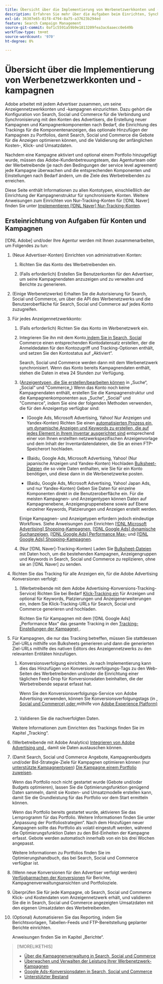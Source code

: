 ```yaml
---
title: Übersicht über die Implementierung von Werbenetzwerkkonten und -kampagnen
description: Erfahren Sie mehr über die Aufgaben beim Einrichten, Synchronisieren und Verwalten Ihrer Anzeigennetzwerkkonten.
exl-id: 36307e65-81f8-4794-8a75-a37623b294ed
feature: Search Campaign Management
source-git-commit: 0af1c5591a59b9e1813209fea3ac6aaecc0e649b
workflow-type: tm+mt
source-wordcount: '970'
ht-degree: 0%

---
```


# Übersicht über die Implementierung von Werbenetzwerkkonten und -kampagnen

Adobe arbeitet mit jedem Advertiser zusammen, um seine Anzeigennetzwerkkonten und -kampagnen einzurichten. Dazu gehört die Konfiguration von Search, Social und Commerce für die Verbindung und Synchronisierung mit den Konten des Advertisers, die Erstellung neuer Kampagnen und Kampagnenkomponenten nach Bedarf, die Einrichtung des Trackings für die Komponentenanzeigen, das optionale Hinzufügen der Kampagnen zu Portfolios, damit Search, Social und Commerce die Gebote für die Anzeigen optimieren können, und die Validierung der anfänglichen Kosten-, Klick- und Umsatzdaten.

Nachdem eine Kampagne aktiviert und optional einem Portfolio hinzugefügt wurde, müssen das Adobe-Kundenbetreuungsteam, das Agenturteam oder der Werbetreibende (je nach den Bedingungen der service level agreement) jede Kampagne überwachen und die entsprechenden Komponenten und Einstellungen nach Bedarf ändern, um die Ziele des Werbetreibenden zu erreichen.

Diese Seite enthält Informationen zu allen Kontotypen, einschließlich der Einrichtung der Kampagnenstruktur für synchronisierte Konten. Weitere Anweisungen zum Einrichten von Nur-Tracking-Konten für [!DNL Naver] finden Sie unter [Implementieren [!DNL Naver] Nur-Tracking-Konten](/help/search-social-commerce/campaign-management/naver-tracking-only-account-implement.md).

## Ersteinrichtung von Aufgaben für Konten und Kampagnen

[!DNL Adobe] und/oder Ihre Agentur werden mit Ihnen zusammenarbeiten, um Folgendes zu tun:

1. (Neue Advertiser-Konten) Einrichten von administrativen Konten:

   1. Richten Sie das Konto des Werbetreibenden ein.

   1. (Falls erforderlich) Erstellen Sie Benutzerkonten für den Advertiser, um seine Kampagnendaten anzuzeigen und zu verwalten und Berichte zu generieren.

1. (Einige Werbenetzwerke) Erhalten Sie die Autorisierung für Search, Social und Commerce, um über die API des Werbenetzwerks und die Benutzeroberfläche für Search, Social und Commerce auf jedes Konto zuzugreifen.

1. Für jedes Anzeigennetzwerkkonto:

   1. (Falls erforderlich) Richten Sie das Konto im Werbenetzwerk ein.

   1. Integrieren Sie ihn mit dem Konto[ indem Sie in Search, Social ](/help/search-social-commerce/campaign-management/accounts/ad-network-account-manage.md#create-account) Commerce einen entsprechenden Kontodatensatz erstellen, der die Anmeldedaten für den Kontozugriff und Tracking-Optionen enthält, und setzen Sie den Kontostatus auf „Aktiviert“.

      Search, Social und Commerce werden dann mit dem Werbenetzwerk synchronisiert. Wenn das Konto bereits Kampagnendaten enthält, stehen die Daten in etwa 24 Stunden zur Verfügung.

   1. ([Anzeigentypen, die Sie erstellen/bearbeiten können](/help/search-social-commerce/introduction/supported-inventory.md) in „Suche“, „Social“ und &quot;Commerce„) Wenn das Konto noch keine Kampagnendaten enthält, erstellen Sie die Kampagnenstruktur und die Kampagnenkomponenten aus „Suche“, „Social“ und &quot;Commerce&quot;, indem Sie eine der folgenden Methoden verwenden, die für den Anzeigentyp verfügbar sind:

      * (Google Ads, Microsoft Advertising, Yahoo! Nur Anzeigen und Yandex-Konten) Richten Sie einen [automatisierten Prozess ein, um dynamische Anzeigen und Keywords zu erstellen, die auf jedes Element in Ihrem Inventar ausgerichtet sind](/help/search-social-commerce/campaign-management/inventory-feeds/inventory-feeds-about.md) entsprechend einer von Ihnen erstellten netzwerkspezifischen Anzeigenvorlage und dem Inhalt der Inventardatendateien, die Sie an einen FTP-Speicherort hochladen.

      * (Baidu, Google Ads, Microsoft Advertising, Yahoo! (Nur japanische Anzeigen und Yandex-Konten) Hochladen [Bulksheet-Dateien](/help/search-social-commerce/campaign-management/bulksheets/bulksheet-about.md) die so viele Daten enthalten, wie Sie für ein Konto benötigen, und diese dann in die Werbenetzwerke posten.

      * (Baidu, Google Ads, Microsoft Advertising, Yahoo! Japan Ads, und nur Yandex-Konten) Geben Sie Daten für einzelne Komponenten direkt in die Benutzeroberfläche ein. Für die meisten Kampagnen- und Anzeigentypen können Daten auf Kampagnenebene, Anzeigengruppenebene sowie auf Ebene einzelner Keywords, Platzierungen und Anzeigen erstellt werden.

      Einige Kampagnen- und Anzeigetypen erfordern jedoch eindeutige Workflows. Siehe Anweisungen zum Einrichten [[!DNL Microsoft Advertising] Shopping-Kampagnen](/help/search-social-commerce/campaign-management/special-workflows/microsoft-shopping-campaigns.md), [[!DNL Google Ads] dynamische Suchanzeigen](/help/search-social-commerce/campaign-management/special-workflows/google-dynamic-search-ads.md), [[!DNL Google Ads] Performance Max-](/help/search-social-commerce/campaign-management/special-workflows/google-performance-max-campaigns.md) und [[!DNL Google Ads] Shopping-Kampagnen](/help/search-social-commerce/campaign-management/special-workflows/google-shopping-campaigns.md).

   1. (Nur [!DNL Naver]-Tracking-Konten) Laden Sie [Bulksheet-Dateien](/help/search-social-commerce/campaign-management/bulksheets/bulksheet-about.md) mit Daten hoch, um die bestehenden Kampagnen, Anzeigengruppen und Keywords in Search, Social und Commerce zu replizieren, ohne sie an [!DNL Naver] zu senden.

1. Richten Sie das Tracking für alle Anzeigen ein, für die Adobe Advertising Konversionen verfolgt:

   1. (Werbetreibende mit dem Adobe Advertising-Konversions-Tracking-Service) Richten Sie bei Bedarf [Klick-Tracking ein](/help/search-social-commerce/tracking/click-tracking-ways-to-generate.md) für Anzeigen und optional für Keywords, Platzierungen und Anzeigenerweiterungen ein, indem Sie Klick-Tracking-URLs für Search, Social und Commerce generieren und hochladen.

      Richten Sie für Kampagnen mit dem [!DNL Google Ads] „Performance Max“ das gesamte Tracking in den [Tracking-Einstellungen der Kampagne) ](/help/search-social-commerce/campaign-management/campaigns/campaign-settings-google.md).

1. Für Kampagnen, die nur das Tracking betreffen, müssen Sie stattdessen Ziel-URLs mithilfe von Bulksheets generieren und dann die generierten Ziel-URLs mithilfe des nativen Editors des Anzeigennetzwerks zu den relevanten Entitäten hinzufügen.

   1. Konversionsverfolgung einrichten. Je nach Implementierung kann dies das Hinzufügen von Konversionsverfolgungs-Tags zu den Web-Seiten des Werbetreibenden und/oder die Einrichtung einer täglichen Feed-Drop für Konversionsdaten beinhalten, die der Werbetreibende separat erfasst hat.

      Wenn Sie den Konversionsverfolgungs-Service von Adobe Advertising verwenden, können Sie Konversionsverfolgungstags (in [, Social und Commerce) oder ](/help/search-social-commerce/tools/conversion-tag-generate.md)mithilfe von [Adobe Experience Platform) ](https://experienceleague.adobe.com/docs/experience-platform/destinations/catalog/advertising/adobe-advertising-cloud.html?lang=de).

   1. Validieren Sie die nachverfolgten Daten.

   Weitere Informationen zum Einrichten des Trackings finden Sie im Kapitel „Tracking“.

1. (Werbetreibende mit Adobe Analytics) [Integrieren von Adobe Advertising und ](https://experienceleague.adobe.com/docs/advertising/integrations/analytics/overview.html?lang=de), damit sie Daten austauschen können.

1. (Damit Search, Social und Commerce Angebote, Kampagnenbudgets und/oder Bid-Strategie-Ziele für Kampagnen optimieren können (nur [ unterstützte Kampagnentypen](/help/search-social-commerce/introduction/supported-inventory.md)) [Die Kampagne einem Portfolio zuweisen](/help/search-social-commerce/campaign-management/campaign-assign-to-portfolio.md).

   Wenn das Portfolio noch nicht gestartet wurde (Gebote und/oder Budgets optimieren), lassen Sie die Optimierungsfunktion genügend Daten sammeln, damit sie Kosten- und Umsatzmodelle erstellen kann, damit Sie die Grundleistung für das Portfolio vor dem Start ermitteln können.

   Wenn das Portfolio bereits gestartet wurde, aktivieren Sie das Lernprogramm für das Portfolio. Weitere Informationen finden Sie unter „Anpassung der Portfoliostrategien“. Nach dem Hinzufügen neuer Kampagnen sollte das Portfolio als volatil eingestuft werden, während die Optimierungsfunktion Daten zu den Bid-Einheiten der Kampagne erfasst. Gebote werden automatisch innerhalb von ein bis drei Wochen angepasst.

   Weitere Informationen zu Portfolios finden Sie im Optimierungshandbuch, das bei Search, Social und Commerce verfügbar ist.<!-- verify convention for referencing Optimization Guide here -->

1. (Wenn neue Konversionen für den Advertiser verfolgt werden) [Verfügbarmachen der Konversionen](/help/search-social-commerce/admin/conversion-metrics/conversion-metric-about.md) für Berichte, Kampagnenverwaltungsansichten und Portfolioziele.

1. Überprüfen Sie für jede Kampagne, ob Search, Social und Commerce Klick- und Kostendaten vom Anzeigennetzwerk erhält, und validieren Sie die in Search, Social und Commerce angezeigten Umsatzdaten mit den eigenen Umsatzdaten des Werbetreibenden.

1. (Optional) Automatisieren Sie das Reporting, indem Sie Berichtsvorlagen, Tabellen-Feeds und FTP-Bereitstellung geplanter Berichte einrichten.

   Anweisungen finden Sie im Kapitel „Berichte“.

>[!MORELIKETHIS]
>
>* [Über die Kampagnenverwaltung in Search, Social und Commerce](campaign-management-about.md)
>* [Überwachen und Verwalten der Leistung Ihrer Werbenetzwerk-Kampagnen](monitor-performance-campaigns.md)
>* [Google Ads-Konversionsdaten in Search, Social und Commerce](google-conversion-data.md)
>* [Unterstützter Bestand](/help/search-social-commerce/introduction/supported-inventory.md)

